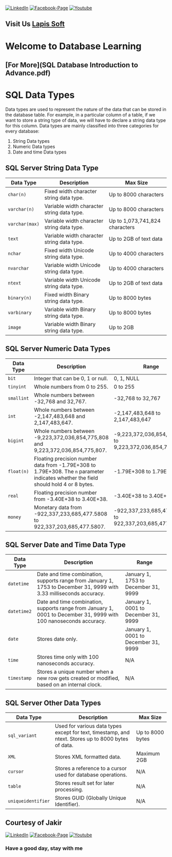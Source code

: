 [![LinkedIn][linkedin-shield-lapissoft]][linkedin-url-lapissoft]
[![Facebook-Page][facebook-shield-lapissoft]][facebook-url-lapissoft]
[![Youtube][youtube-shield-lapissoft]][youtube-url-lapissoft]

## Visit Us [Lapis Soft](http://www.lapissoft.com)

# Welcome to Database Learning
## [For More](SQL Database Introduction to Advance.pdf)


# SQL Data Types
Data types are used to represent the nature of the data that can be stored in the database table. For example, in a particular column of a table, if we want to store a string type of data, we will have to declare a string data type for this column. Data types are mainly classified into three categories for every database:
1. String Data types
2. Numeric Data types
3. Date and time Data types

## SQL Server String Data Type
| Data Type     | Description                                                            | Max Size                    |
|---------------|------------------------------------------------------------------------|-----------------------------|
| `char(n)`     | Fixed width character string data type.                                 | Up to 8000 characters       |
| `varchar(n)`  | Variable width character string data type.                             | Up to 8000 characters       |
| `varchar(max)`| Variable width character string data type.                             | Up to 1,073,741,824 characters|
| `text`        | Variable width character string data type.                             | Up to 2GB of text data      |
| `nchar`       | Fixed width Unicode string data type.                                  | Up to 4000 characters       |
| `nvarchar`    | Variable width Unicode string data type.                               | Up to 4000 characters       |
| `ntext`       | Variable width Unicode string data type.                               | Up to 2GB of text data      |
| `binary(n)`   | Fixed width Binary string data type.                                   | Up to 8000 bytes            |
| `varbinary`   | Variable width Binary string data type.                                | Up to 8000 bytes            |
| `image`       | Variable width Binary string data type.                                | Up to 2GB                   |

## SQL Server Numeric Data Types
| Data Type     | Description                                                            | Range                         |
|---------------|------------------------------------------------------------------------|-------------------------------|
| `bit`         | Integer that can be 0, 1 or null.                                       | 0, 1, NULL                    |
| `tinyint`     | Whole numbers from 0 to 255.                                            | 0 to 255                      |
| `smallint`    | Whole numbers between -32,768 and 32,767.                              | -32,768 to 32,767             |
| `int`         | Whole numbers between -2,147,483,648 and 2,147,483,647.                | -2,147,483,648 to 2,147,483,647|
| `bigint`      | Whole numbers between -9,223,372,036,854,775,808 and 9,223,372,036,854,775,807. | -9,223,372,036,854,775,808 to 9,223,372,036,854,775,807 |
| `float(n)`    | Floating precision number data from -1.79E+308 to 1.79E+308. The `n` parameter indicates whether the field should hold 4 or 8 bytes. | -1.79E+308 to 1.79E+308      |
| `real`        | Floating precision number from -3.40E+38 to 3.40E+38.                  | -3.40E+38 to 3.40E+38        |
| `money`       | Monetary data from -922,337,233,685,477.5808 to 922,337,203,685,477.5807. | -922,337,233,685,477.5808 to 922,337,203,685,477.5807 |

## SQL Server Date and Time Data Type
| Data Type     | Description                                                            | Range                         |
|---------------|------------------------------------------------------------------------|-------------------------------|
| `datetime`    | Date and time combination, supports range from January 1, 1753 to December 31, 9999 with 3.33 milliseconds accuracy. | January 1, 1753 to December 31, 9999 |
| `datetime2`   | Date and time combination, supports range from January 1, 0001 to December 31, 9999 with 100 nanoseconds accuracy. | January 1, 0001 to December 31, 9999 |
| `date`        | Stores date only.                                                       | January 1, 0001 to December 31, 9999 |
| `time`        | Stores time only with 100 nanoseconds accuracy.                         | N/A                           |
| `timestamp`   | Stores a unique number when a new row gets created or modified, based on an internal clock. | N/A                           |

## SQL Server Other Data Types
| Data Type      | Description                                                              | Max Size                     |
|----------------|--------------------------------------------------------------------------|------------------------------|
| `sql_variant`  | Used for various data types except for text, timestamp, and ntext. Stores up to 8000 bytes of data. | Up to 8000 bytes             |
| `XML`          | Stores XML formatted data.                                                | Maximum 2GB                   |
| `cursor`       | Stores a reference to a cursor used for database operations.             | N/A                          |
| `table`        | Stores result set for later processing.                                   | N/A                          |
| `uniqueidentifier` | Stores GUID (Globally Unique Identifier).                              | N/A                          |


## Courtesy of Jakir

[![LinkedIn][linkedin-shield-jakir]][linkedin-url-jakir]
[![Facebook-Page][facebook-shield-jakir]][facebook-url-jakir]
[![Youtube][youtube-shield-jakir]][youtube-url-jakir]

### Have a good day, stay with me
<!-- Personal profile -->

[linkedin-shield-jakir]: https://img.shields.io/badge/linkedin-%230077B5.svg?style=for-the-badge&logo=linkedin&logoColor=white
[linkedin-url-jakir]: https://www.linkedin.com/in/jakir-ruet/
[facebook-shield-jakir]: https://img.shields.io/badge/Facebook-%231877F2.svg?style=for-the-badge&logo=Facebook&logoColor=white
[facebook-url-jakir]: https://www.facebook.com/jakir-ruet/
[youtube-shield-jakir]: https://img.shields.io/badge/YouTube-%23FF0000.svg?style=for-the-badge&logo=YouTube&logoColor=white
[youtube-url-jakir]: https://www.youtube.com/@mjakaria-ruet/featured

<!-- Company profile -->

[linkedin-shield-lapissoft]: https://img.shields.io/badge/linkedin-%230077B5.svg?style=for-the-badge&logo=linkedin&logoColor=white
[linkedin-url-lapissoft]: https://www.linkedin.com/company/lapis-soft/
[facebook-shield-lapissoft]: https://img.shields.io/badge/Facebook-%231877F2.svg?style=for-the-badge&logo=Facebook&logoColor=white
[facebook-url-lapissoft]: https://www.facebook.com/GoLapisSoft/
[youtube-shield-lapissoft]: https://img.shields.io/badge/YouTube-%23FF0000.svg?style=for-the-badge&logo=YouTube&logoColor=white
[youtube-url-lapissoft]: https://www.youtube.com/@LapisSoft/featured
